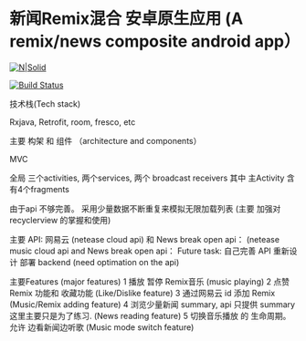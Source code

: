 # 新闻Remix混合 安卓原生应用 (A remix/news composite android app）

[![N|Solid](https://cldup.com/dTxpPi9lDf.thumb.png)](https://nodesource.com/products/nsolid)

[![Build Status](https://travis-ci.org/joemccann/dillinger.svg?branch=master)](https://travis-ci.org/joemccann/dillinger)

技术栈(Tech stack)

Rxjava, Retrofit, room, fresco, etc

主要 构架 和 组件 
（architecture and components）

MVC

全局 三个activities, 两个services, 两个 broadcast receivers 其中 主Activity 含有4个fragments

由于api 不够完善。 采用少量数据不断重复来模拟无限加载列表 (主要 加强对 recyclerview 的掌握和使用)

主要 API: 网易云 (netease cloud api) 和 News break open api： (netease music cloud api and News break open api：
Future task: 自己完善 API 重新设计 部署 backend   (need optimation on the api)

主要Features (major features)
1 播放 暂停 Remix音乐  (music playing)
2 点赞 Remix 功能和 收藏功能 (Like/Dislike feature)
3 通过网易云 id 添加 Remix (Music/Remix adding feature)
4 浏览少量新闻 summary, api 只提供 summary 这里主要只是为了练习. (News reading feature)
5 切换音乐播放 的 生命周期。允许 边看新闻边听歌  (Music mode switch feature)





